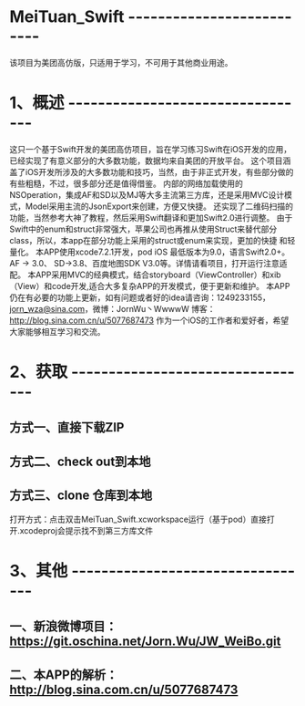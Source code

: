 # MeiTuan_Swift --------------------------
该项目为美团高仿版，只适用于学习，不可用于其他商业用途。
# 1、概述 ---------------------------------
这只一个基于Swift开发的美团高仿项目，旨在学习练习Swift在iOS开发的应用，已经实现了有意义部分的大多数功能，数据均来自美团的开放平台。
这个项目涵盖了iOS开发所涉及的大多数功能和技巧，当然，由于非正式开发，有些部分做的有些粗糙，不过，很多部分还是值得借鉴。
内部的网络加载使用的NSOperation，集成AF和SD以及MJ等大多主流第三方库，还是采用MVC设计模式，Model采用主流的JsonExport来创建，方便又快捷。
还实现了二维码扫描的功能，当然参考大神了教程，然后采用Swift翻译和更加Swift2.0进行调整。
由于Swift中的enum和struct非常强大，苹果公司也再推从使用Struct来替代部分class，所以，本app在部分功能上采用的struct或enum来实现，更加的快捷
和轻量化。
本APP使用xcode7.2.1开发，pod iOS 最低版本为9.0，语言Swift2.0+。
AF -> 3.0、 SD->3.8、百度地图SDK V3.0等。详情请看项目，打开运行注意适配。
本APP采用MVC的经典模式，结合storyboard（ViewController）和xib（View）和code开发,适合大多复杂APP的开发模式，便于更新和维护。
本APP仍在有必要的功能上更新，如有问题或者好的idea请咨询：1249233155，jorn_wza@sina.com，微博：JornWu丶WwwwW 博客：http://blog.sina.com.cn/u/5077687473
作为一个iOS的工作者和爱好者，希望大家能够相互学习和交流。
# 2、获取 ---------------------------------
## 方式一、直接下载ZIP
## 方式二、check out到本地
## 方式三、clone 仓库到本地
打开方式：点击双击MeiTuan_Swift.xcworkspace运行（基于pod）直接打开.xcodeproj会提示找不到第三方库文件
# 3、其他 ---------------------------------
## 一、新浪微博项目：https://git.oschina.net/Jorn.Wu/JW_WeiBo.git
## 二、本APP的解析：http://blog.sina.com.cn/u/5077687473
